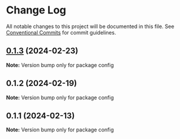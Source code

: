 # Change Log

All notable changes to this project will be documented in this file.
See [Conventional Commits](https://conventionalcommits.org) for commit guidelines.

## [0.1.3](https://github.com/1dennispark/shaple-js/compare/config@0.1.2...config@0.1.3) (2024-02-23)

**Note:** Version bump only for package config





## 0.1.2 (2024-02-19)

**Note:** Version bump only for package config





## 0.1.1 (2024-02-13)

**Note:** Version bump only for package config
